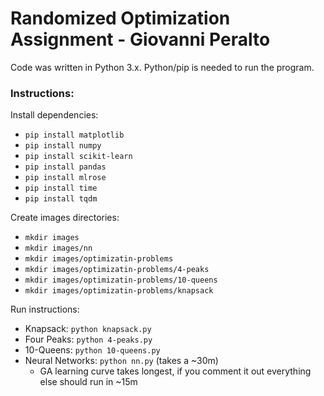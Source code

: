 # Randomized Optimization Assignment - Giovanni Peralto
Code was written in Python 3.x. Python/pip is needed to run the program.

### Instructions:

Install dependencies: 
- `pip install matplotlib`
- `pip install numpy`
- `pip install scikit-learn`
- `pip install pandas`
- `pip install mlrose`
- `pip install time`
- `pip install tqdm`

Create images directories:
- `mkdir images`
- `mkdir images/nn`
- `mkdir images/optimizatin-problems`
- `mkdir images/optimizatin-problems/4-peaks`
- `mkdir images/optimizatin-problems/10-queens`
- `mkdir images/optimizatin-problems/knapsack`

Run instructions:
- Knapsack: `python knapsack.py`
- Four Peaks: `python 4-peaks.py`
- 10-Queens: `python 10-queens.py`
- Neural Networks: `python nn.py` (takes a ~30m)
    - GA learning curve takes longest, if you comment it out everything else should run in ~15m